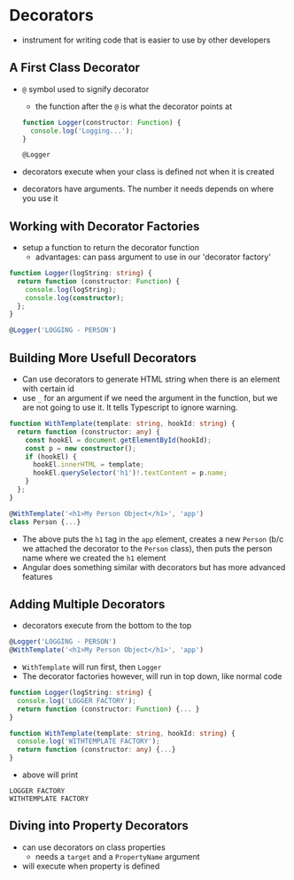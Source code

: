 # Decorators

- instrument for writing code that is easier to use by other developers

## A First Class Decorator

- `@` symbol used to signify decorator

  - the function after the `@` is what the decorator points at

  ```ts
  function Logger(constructor: Function) {
    console.log('Logging...');
  }

  @Logger
  ```

- decorators execute when your class is defined not when it is created
- decorators have arguments. The number it needs depends on where you use it

## Working with Decorator Factories

- setup a function to return the decorator function
  - advantages: can pass argument to use in our 'decorator factory'

```ts
function Logger(logString: string) {
  return function (constructor: Function) {
    console.log(logString);
    console.log(constructor);
  };
}

@Logger('LOGGING - PERSON')
```

## Building More Usefull Decorators

- Can use decorators to generate HTML string when there is an element with certain id
- use `_` for an argument if we need the argument in the function, but we are not going to use it. It tells Typescript to ignore warning.

```ts
function WithTemplate(template: string, hookId: string) {
  return function (constructor: any) {
    const hookEl = document.getElementById(hookId);
    const p = new constructor();
    if (hookEl) {
      hookEl.innerHTML = template;
      hookEl.querySelector('h1')!.textContent = p.name;
    }
  };
}

@WithTemplate('<h1>My Person Object</h1>', 'app')
class Person {...}
```

- The above puts the `h1` tag in the `app` element, creates a new `Person` (b/c we attached the decorator to the `Person` class), then puts the person name where we created the `h1` element
- Angular does something similar with decorators but has more advanced features

## Adding Multiple Decorators

- decorators execute from the bottom to the top

```ts
@Logger('LOGGING - PERSON')
@WithTemplate('<h1>My Person Object</h1>', 'app')
```

- `WithTemplate` will run first, then `Logger`
- The decorator factories however, will run in top down, like normal code

```ts
function Logger(logString: string) {
  console.log('LOGGER FACTORY');
  return function (constructor: Function) {... }
}

function WithTemplate(template: string, hookId: string) {
  console.log('WITHTEMPLATE FACTORY');
  return function (constructor: any) {...}
}
```

- above will print

```
LOGGER FACTORY
WITHTEMPLATE FACTORY
```

## Diving into Property Decorators

- can use decorators on class properties
  - needs a `target` and a `PropertyName` argument
- will execute when property is defined

